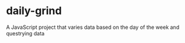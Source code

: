 # daily-grind
A JavaScript project that varies data based on the day of the week and questrying data
